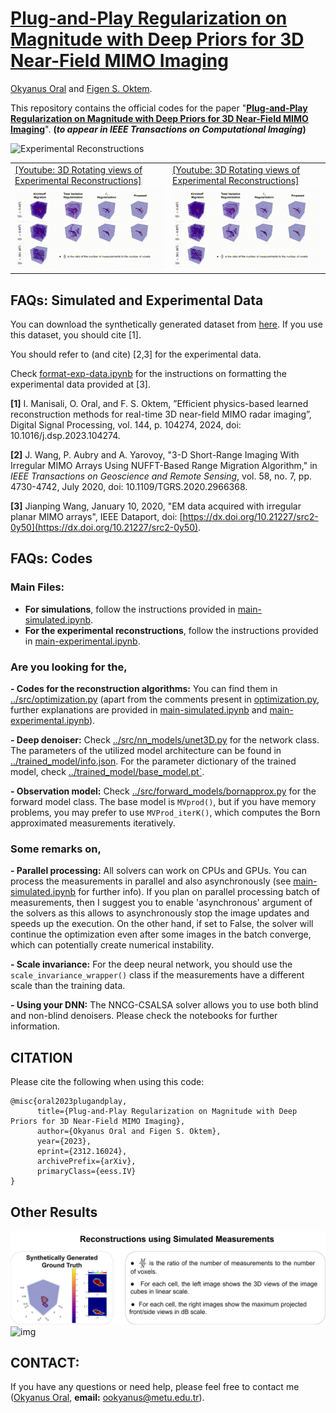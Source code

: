
# [Plug-and-Play Regularization on Magnitude with Deep Priors for 3D Near-Field MIMO Imaging](https://arxiv.org/abs/2312.16024)
[Okyanus Oral](https://ookyanus.github.io) and [Figen S. Oktem](https://blog.metu.edu.tr/figeno/).

This repository contains the official codes for the paper "[**Plug-and-Play Regularization on Magnitude with Deep Priors for 3D Near-Field MIMO Imaging**](https://arxiv.org/abs/2312.16024)". **(*to appear in IEEE Transactions on Computational Imaging*)**


![Experimental Reconstructions](https://github.com/METU-SPACE-Lab/PnP-Regularization-on-Magnitude/blob/main/images/ExperimentalResults-v2.png "Experimental Reconstructions")
<table>
<td> <a href="http://www.youtube.com/watch?feature=player_embedded&v=9qTrIXIPdVc">[Youtube: 3D Rotating views of Experimental Reconstructions]</a><br><img src="https://github.com/METU-SPACE-Lab/PnP-Regularization-on-Magnitude/blob/main/images/Experimental Reconstructions.gif" width=400px />  </td>
<td> <a href="http://www.youtube.com/watch?feature=player_embedded&v=9qTrIXIPdVc">[Youtube: 3D Rotating views of Experimental Reconstructions]</a><br><img src="https://github.com/METU-SPACE-Lab/PnP-Regularization-on-Magnitude/blob/main/images/Experimental Reconstructions.gif" width=400px />  </td>
</table>

## FAQs: Simulated and Experimental Data
You can download the synthetically generated dataset from [here](https://drive.google.com/drive/folders/1sxosLDMB55ZEjkti-o2d7m3V59jCAe5o?usp=sharing). If you use this dataset, you should cite [1].

You should refer to (and cite) [2,3] for the experimental data.

Check [format-exp-data.ipynb](https://github.com/METU-SPACE-Lab/PnP-Regularization-on-Magnitude/blob/main/format-exp-data.ipynb) for the instructions on formatting the experimental data provided at [3].

**[1]** I. Manisali, O. Oral, and F. S. Oktem, ”Efficient physics-based learned reconstruction methods for real-time 3D near-field MIMO radar imaging”, Digital Signal Processing, vol. 144, p. 104274, 2024, doi: 10.1016/j.dsp.2023.104274.

**[2]**  J. Wang, P. Aubry and A. Yarovoy, "3-D Short-Range Imaging With Irregular MIMO Arrays Using NUFFT-Based Range Migration Algorithm," in  _IEEE Transactions on Geoscience and Remote Sensing_, vol. 58, no. 7, pp. 4730-4742, July 2020, doi: 10.1109/TGRS.2020.2966368.

**[3]**  Jianping Wang, January 10, 2020, "EM data acquired with irregular planar MIMO arrays", IEEE Dataport, doi:  [https://dx.doi.org/10.21227/src2-0y50](https://dx.doi.org/10.21227/src2-0y50).

## FAQs: Codes
### Main Files:
- **For simulations**, follow the instructions provided in [main-simulated.ipynb](https://github.com/METU-SPACE-Lab/PnP-Regularization-on-Magnitude/blob/main/main-simulated.ipynb).
- **For the experimental reconstructions**, follow the instructions provided in [main-experimental.ipynb](https://github.com/METU-SPACE-Lab/PnP-Regularization-on-Magnitude/blob/main/main-experimental.ipynb).

### Are you looking for the, 
**- Codes for the reconstruction algorithms:** You can find them in [../src/optimization.py](https://github.com/METU-SPACE-Lab/PnP-Regularization-on-Magnitude/blob/main/src/optimization.py) (apart from the comments present in [optimization.py](https://github.com/METU-SPACE-Lab/PnP-Regularization-on-Magnitude/blob/main/src/optimization.py), further explanations are provided in [main-simulated.ipynb](https://github.com/METU-SPACE-Lab/PnP-Regularization-on-Magnitude/blob/main/main-simulated.ipynb) and [main-experimental.ipynb](https://github.com/METU-SPACE-Lab/PnP-Regularization-on-Magnitude/blob/main/main-experimental.ipynb)).
 
**- Deep denoiser:** Check [../src/nn_models/unet3D.py](https://github.com/METU-SPACE-Lab/PnP-Regularization-on-Magnitude/blob/main/src/nn_models/unet3D.py) for the network class. The parameters of the utilized model architecture can be found in [../trained_model/info.json](https://github.com/METU-SPACE-Lab/PnP-Regularization-on-Magnitude/blob/main/trained_model/info.json). For the parameter dictionary of the trained model, check [../trained_model/base_model.pt`](https://github.com/METU-SPACE-Lab/PnP-Regularization-on-Magnitude/blob/main/trained_model/base_model.pt).

**- Observation model:** Check [../src/forward_models/bornapprox.py](https://github.com/METU-SPACE-Lab/PnP-Regularization-on-Magnitude/blob/main/src/forward_models/bornapprox.py) for the forward model class. The base model is  `MVprod()`, but if you have memory problems, you may prefer to use `MVProd_iterK()`, which computes the Born approximated measurements iteratively. 

### Some remarks on,
**- Parallel processing:** All solvers can work on CPUs and GPUs. You can process the measurements in parallel and also asynchronously (see [main-simulated.ipynb](https://github.com/METU-SPACE-Lab/PnP-Regularization-on-Magnitude/blob/main/main-simulated.ipynb) for further info).  If you plan on parallel processing batch of measurements, then I suggest you to enable 'asynchronous' argument of the solvers as this allows to asynchronously stop the image updates and speeds up the execution. On the other hand, if set to False, the solver will continue the optimization even after some images in the batch converge, which can potentially create numerical instability.

**- Scale invariance:** For the deep neural network, you should use the `scale_invariance_wrapper()` class if the measurements have a different scale than the training data.

**- Using your DNN:** The NNCG-CSALSA solver allows you to use both blind and non-blind denoisers. Please check the notebooks for further information.
## CITATION
Please cite the following when using this code:

    @misc{oral2023plugandplay,
          title={Plug-and-Play Regularization on Magnitude with Deep Priors for 3D Near-Field MIMO Imaging}, 
          author={Okyanus Oral and Figen S. Oktem},
          year={2023},
          eprint={2312.16024},
          archivePrefix={arXiv},
          primaryClass={eess.IV}
    }
   
## Other Results

![img](https://github.com/METU-SPACE-Lab/PnP-Regularization-on-Magnitude/blob/main/images/SimulatedTop.png "Simulated Reconstructions")
![img](https://github.com/METU-SPACE-Lab/PnP-Regularization-on-Magnitude/blob/main/images/SimulatedResults.png "Simulated Reconstructions")

## CONTACT:
If you have any questions or need help, please feel free to contact me ([Okyanus Oral](https://ookyanus.github.io), **email:**  ookyanus@metu.edu.tr).
